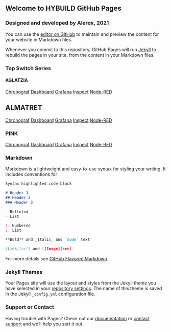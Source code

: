 ## Welcome to HYBUILD GitHub Pages
### Designed and developed by Alerox, 2021

You can use the [editor on GitHub](https://github.com/hybuild-project/bems/edit/main/README.md) to maintain and preview the content for your website in Markdown files.

Whenever you commit to this repository, GitHub Pages will run [Jekyll](https://jekyllrb.com/) to rebuild the pages in your site, from the content in your Markdown files.

### Top Switch Series

#### AGLATZIA

[Chronograf](https://hybuild-project.github.io/bems/AGL/Chronograf)
[Dashboard](https://hybuild-project.github.io/bems/AGL/Dashboard)
[Grafana](https://hybuild-project.github.io/bems/AGL/Grafana)
[Inspect](https://hybuild-project.github.io/bems/AGL/Inspect)
[Node-RED](https://hybuild-project.github.io/bems/AGL/Node-RED)

## ALMATRET

[Chronograf](https://hybuild-project.github.io/bems/ALM/Chronograf)
[Dashboard](https://hybuild-project.github.io/bems/ALM/Dashboard)
[Grafana](https://hybuild-project.github.io/bems/ALM/Grafana)
[Inspect](https://hybuild-project.github.io/bems/ALM/Inspect)
[Node-RED](https://hybuild-project.github.io/bems/ALM/Node-RED)

### PINK

[Chronograf](https://hybuild-project.github.io/bems/PINK/Chronograf)
[Dashboard](https://hybuild-project.github.io/bems/PINK/Dashboard)
[Grafana](https://hybuild-project.github.io/bems/PINK/Grafana)
[Inspect](https://hybuild-project.github.io/bems/PINK/Inspect)
[Node-RED](https://hybuild-project.github.io/bems/PINK/Node-RED)

### Markdown

Markdown is a lightweight and easy-to-use syntax for styling your writing. It includes conventions for

```markdown
Syntax highlighted code block

# Header 1
## Header 2
### Header 3

- Bulleted
- List

1. Numbered
2. List

**Bold** and _Italic_ and `Code` text

[Link](url) and ![Image](src)
```

For more details see [GitHub Flavored Markdown](https://guides.github.com/features/mastering-markdown/).

### Jekyll Themes

Your Pages site will use the layout and styles from the Jekyll theme you have selected in your [repository settings](https://github.com/hybuild-project/bems/settings). The name of this theme is saved in the Jekyll `_config.yml` configuration file.

### Support or Contact

Having trouble with Pages? Check out our [documentation](https://docs.github.com/categories/github-pages-basics/) or [contact support](https://support.github.com/contact) and we’ll help you sort it out.
